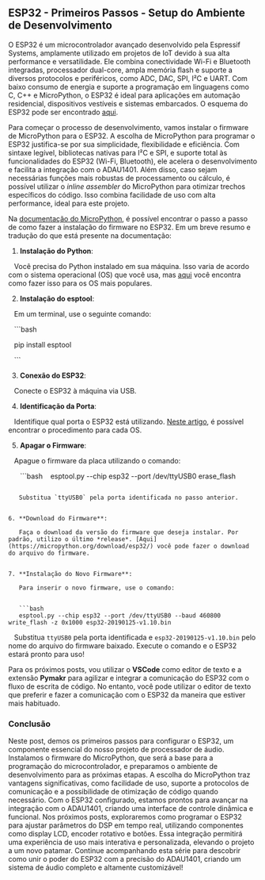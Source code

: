 
## ESP32 - Primeiros Passos - Setup do Ambiente de Desenvolvimento

  
O ESP32 é um microcontrolador avançado desenvolvido pela Espressif Systems, amplamente utilizado em projetos de IoT devido à sua alta performance e versatilidade. Ele combina conectividade Wi-Fi e Bluetooth integradas, processador dual-core, ampla memória flash e suporte a diversos protocolos e periféricos, como ADC, DAC, SPI, I²C e UART. Com baixo consumo de energia e suporte a programação em linguagens como C, C++ e MicroPython, o ESP32 é ideal para aplicações em automação residencial, dispositivos vestíveis e sistemas embarcados. O esquema do ESP32 pode ser encontrado [aqui](link_do_esquema).

Para começar o processo de desenvolvimento, vamos instalar o firmware de MicroPython para o ESP32. A escolha de MicroPython para programar o ESP32 justifica-se por sua simplicidade, flexibilidade e eficiência. Com sintaxe legível, bibliotecas nativas para I²C e SPI, e suporte total às funcionalidades do ESP32 (Wi-Fi, Bluetooth), ele acelera o desenvolvimento e facilita a integração com o ADAU1401. Além disso, caso sejam necessárias funções mais robustas de processamento ou cálculo, é possível utilizar o *inline assembler* do MicroPython para otimizar trechos específicos do código. Isso combina facilidade de uso com alta performance, ideal para este projeto.

  

Na [documentação do MicroPython](https://docs.micropython.org), é possível encontrar o passo a passo de como fazer a instalação do firmware no ESP32. Em um breve resumo e tradução do que está presente na documentação:

  
1. **Instalação do Python**:  

   Você precisa do Python instalado em sua máquina. Isso varia de acordo com o sistema operacional (OS) que você usa, mas [aqui](https://www.python.org/downloads/) você encontra como fazer isso para os OS mais populares.

  

2. **Instalação do esptool**:  

   Em um terminal, use o seguinte comando:  

   ```bash

   pip install esptool

   ```

  

3. **Conexão do ESP32**:  

   Conecte o ESP32 à máquina via USB.

4. **Identificação da Porta**:  

   Identifique qual porta o ESP32 está utilizando. [Neste artigo](link_do_artigo), é possível encontrar o procedimento para cada OS.

5. **Apagar o Firmware**:  

   Apague o firmware da placa utilizando o comando:  

  
   ```bash 
   esptool.py --chip esp32 --port /dev/ttyUSB0 erase_flash  
```
  
   Substitua `ttyUSB0` pela porta identificada no passo anterior.

  
6. **Download do Firmware**:  

   Faça o download da versão do firmware que deseja instalar. Por padrão, utilizo o último *release*. [Aqui](https://micropython.org/download/esp32/) você pode fazer o download do arquivo do firmware.


7. **Instalação do Novo Firmware**: 

   Para inserir o novo firmware, use o comando: 

   
   ```bash
   esptool.py --chip esp32 --port /dev/ttyUSB0 --baud 460800 write_flash -z 0x1000 esp32-20190125-v1.10.bin
```

   Substitua `ttyUSB0` pela porta identificada e `esp32-20190125-v1.10.bin` pelo nome do arquivo do firmware baixado. Execute o comando e o ESP32 estará pronto para uso!

Para os próximos posts, vou utilizar o **VSCode** como editor de texto e a extensão **Pymakr** para agilizar e integrar a comunicação do ESP32 com o fluxo de escrita de código. No entanto, você pode utilizar o editor de texto que preferir e fazer a comunicação com o ESP32 da maneira que estiver mais habituado.


### Conclusão

Neste post, demos os primeiros passos para configurar o ESP32, um componente essencial do nosso projeto de processador de áudio. Instalamos o firmware do MicroPython, que será a base para a programação do microcontrolador, e preparamos o ambiente de desenvolvimento para as próximas etapas. A escolha do MicroPython traz vantagens significativas, como facilidade de uso, suporte a protocolos de comunicação e a possibilidade de otimização de código quando necessário.
Com o ESP32 configurado, estamos prontos para avançar na integração com o ADAU1401, criando uma interface de controle dinâmica e funcional. Nos próximos posts, exploraremos como programar o ESP32 para ajustar parâmetros do DSP em tempo real, utilizando componentes como display LCD, encoder rotativo e botões. Essa integração permitirá uma experiência de uso mais interativa e personalizada, elevando o projeto a um novo patamar.
Continue acompanhando esta série para descobrir como unir o poder do ESP32 com a precisão do ADAU1401, criando um sistema de áudio completo e altamente customizável!

  